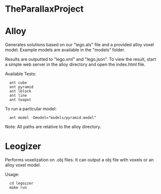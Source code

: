 # TheParallaxProject

# Alloy
Generates solutions based on our "lego.als" file and a provided alloy voxel model. Example models are available in the "models" folder.

Results are outputted to "lego.xml" and "lego.json". To view the result, start a simple web server in the alloy directory and open the index.html file.

Available Tests:
```
  ant cube
  ant pyramid
  ant lblock
  ant line
  ant teapot
```

To run a particular model:
```
  ant model -Dmodel="models/pyramid.model"
```

Note: All paths are relative to the alloy directory.

# Leogizer
Performs voxelization on .obj files. It can output a obj file with voxels or an alloy voxel model.

Usage:
```
  cd legoizer
  make run
```
